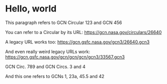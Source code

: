 # Hello, world

This paragraph refers to GCN Circular 123 and GCN 456

You can refer to a Circular by its URL: https://gcn.nasa.gov/circulars/26640

A legacy URL works too: https://gcn.gsfc.nasa.gov/gcn3/26640.gcn3

And even really weird legacy URLs work: https://gcn.gsfc.nasa.gov/gcn/gcn/gcn/gcn3/33567.gcn3

GCN Circ. 789 and GCN Circs. 3 and 4

And this one refers to GCNs 1, 23a, 45.5 and 42
